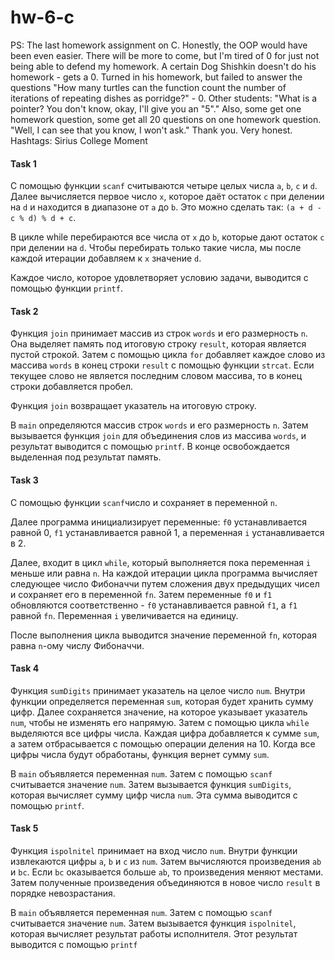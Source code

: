 # hw-6-c
PS: 
The last homework assignment on C. Honestly, the OOP would have been even easier. There will be more to come, but I'm tired of 0 for just not being able to defend my homework. A certain Dog Shishkin doesn't do his homework - gets a 0. Turned in his homework, but failed to answer the questions "How many turtles can the function count the number of iterations of repeating dishes as porridge?" - 0. Other students: "What is a pointer? You don't know, okay, I'll give you an "5"."  Also, some get one homework question, some get all 20 questions on one homework question. "Well, I can see that you know, I won't ask." Thank you. Very honest. 
Hashtags: Sirius College Moment

#### Task 1
C помощью функции `scanf` считываются четыре целых числа `a`, `b`, `c` и `d`. Далее вычисляется первое число `x`, которое даёт остаток `c` при делении на `d` и находится в диапазоне от `a` до `b`. Это можно сделать так: `(a + d - c % d) % d + c`.

В цикле while перебираются все числа от `x` до `b`, которые дают остаток `c` при делении на `d`. Чтобы перебирать только такие числа, мы после каждой итерации добавляем к `x` значение `d`.

Каждое число, которое удовлетворяет условию задачи, выводится с помощью функции `printf`.

#### Task 2
Функция `join` принимает массив из строк `words` и его размерность `n`. Она выделяет память под итоговую строку `result`, которая является пустой строкой. Затем с помощью цикла `for` добавляет каждое слово из массива `words` в конец строки `result` с помощью функции `strcat`. Если текущее слово не является последним словом массива, то в конец строки добавляется пробел.

Функция `join` возвращает указатель на итоговую строку.

В `main` определяются массив строк `words` и его размерность `n`. Затем вызывается функция `join` для объединения слов из массива `words`, и результат выводится с помощью `printf`. В конце освобождается выделенная под результат память.

#### Task 3
C помощью функции `scanf`число  и сохраняет в переменной `n`.

Далее программа инициализирует переменные: `f0` устанавливается равной 0, `f1` устанавливается равной 1, а переменная `i` устанавливается в 2.

Далее, входит в цикл `while`, который выполняется пока переменная `i` меньше или равна `n`. На каждой итерации цикла программа вычисляет следующее число Фибоначчи путем сложения двух предыдущих чисел и сохраняет его в переменной `fn`. Затем переменные `f0` и `f1` обновляются соответственно - `f0` устанавливается равной `f1`, а `f1` равной `fn`. Переменная `i` увеличивается на единицу.

После выполнения цикла выводится значение переменной `fn`, которая равна `n`-ому числу Фибоначчи.

#### Task 4
Функция `sumDigits` принимает указатель на целое число `num`. Внутри функции определяется переменная `sum`, которая будет хранить сумму цифр. Далее сохраняется значение, на которое указывает указатель `num`, чтобы не изменять его напрямую. Затем с помощью цикла `while` выделяются всe цифры числа. Каждая цифра добавляется к сумме `sum`, а затем отбрасывается с помощью операции деления на 10. Когда все цифры числа будут обработаны, функция вернет сумму `sum`.

В `main` объявляется переменная `num`. Затем с помощью `scanf` считывается значение `num`. Затем вызывается функция `sumDigits`, которая вычисляет сумму цифр числа `num`. Эта сумма выводится с помощью `printf`.

#### Task 5
Функция `ispolnitel` принимает на вход число `num`. Внутри функции извлекаются цифры `a`, `b` и `c` из `num`. Затем вычисляются произведения `ab` и `bc`. Если `bc` оказывается больше `ab`, то произведения меняют местами. Затем полученные произведения объединяются в новое число `result` в порядке невозрастания.

В `main` объявляется переменная `num`. Затем с помощью `scanf` считывается значение `num`. Затем вызывается функция `ispolnitel`, которая вычисляет результат работы исполнителя. Этот результат выводится с помощью `printf`
